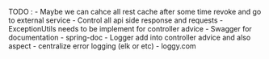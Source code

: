 TODO : 
    - Maybe we can cahce all rest cache after some time revoke and go to external service 
	- Control all api side response and requests
    - ExceptionUtils needs to be implement for controller advice
    - Swagger for documentation - spring-doc
	- Logger add into controller advice and also aspect
	- centralize error logging (elk or etc) - loggy.com
